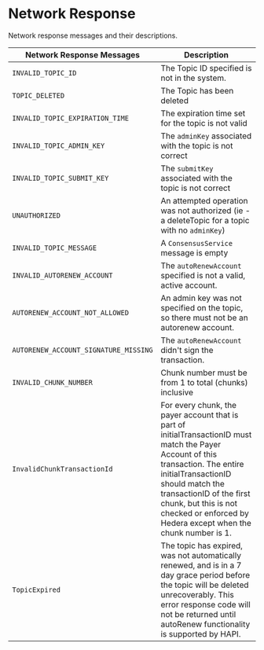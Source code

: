 # Network Response

Network response messages and their descriptions.

| Network Response Messages             | Description                                                                                                                                                                                                                                                                                   |
| ------------------------------------- | --------------------------------------------------------------------------------------------------------------------------------------------------------------------------------------------------------------------------------------------------------------------------------------------- |
| `INVALID_TOPIC_ID`                    | The Topic ID specified is not in the system.                                                                                                                                                                                                                                                  |
| `TOPIC_DELETED`                       | The Topic has been deleted                                                                                                                                                                                                                                                                    |
| `INVALID_TOPIC_EXPIRATION_TIME`       | ​The expiration time set for the topic is not valid                                                                                                                                                                                                                                           |
| `INVALID_TOPIC_ADMIN_KEY`             | ​The `adminKey` associated with the topic is not correct                                                                                                                                                                                                                                      |
| `INVALID_TOPIC_SUBMIT_KEY`            | ​The `submitKey` associated with the topic is not correct                                                                                                                                                                                                                                     |
| `UNAUTHORIZED`                        | An attempted operation was not authorized (ie - a deleteTopic for a topic with no `adminKey`)                                                                                                                                                                                                 |
| `INVALID_TOPIC_MESSAGE`               | A `ConsensusService` message is empty                                                                                                                                                                                                                                                         |
| `INVALID_AUTORENEW_ACCOUNT`           | The `autoRenewAccount` specified is not a valid, active account.                                                                                                                                                                                                                              |
| `AUTORENEW_ACCOUNT_NOT_ALLOWED`       | An admin key was not specified on the topic, so there must not be an autorenew account.                                                                                                                                                                                                       |
| `AUTORENEW_ACCOUNT_SIGNATURE_MISSING` | The `autoRenewAccount` didn't sign the transaction.                                                                                                                                                                                                                                           |
| `INVALID_CHUNK_NUMBER`                | Chunk number must be from 1 to total (chunks) inclusive                                                                                                                                                                                                                                       |
| `InvalidChunkTransactionId`           | For every chunk, the payer account that is part of initialTransactionID must match the Payer Account of this transaction. The entire initialTransactionID should match the transactionID of the first chunk, but this is not checked or enforced by Hedera except when the chunk number is 1. |
| `TopicExpired`                        | The topic has expired, was not automatically renewed, and is in a 7 day grace period before the topic will be deleted unrecoverably. This error response code will not be returned until autoRenew functionality is supported by HAPI.                                                        |
